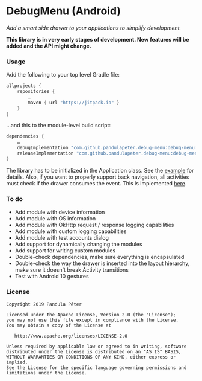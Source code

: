 # DebugMenu (Android)
*Add a smart side drawer to your applications to simplify development.*

**This library is in very early stages of development. New features will be added and the API might change.**

### Usage
Add the following to your top level Gradle file:

```groovy
allprojects {
    repositories {
        …
        maven { url "https://jitpack.io" }
    }
}
```

...and this to the module-level build script:

```groovy
dependencies {
    …
    debugImplementation "com.github.pandulapeter.debug-menu:debug-menu:0.0.2"
    releaseImplementation "com.github.pandulapeter.debug-menu:debug-menu-noop:0.0.2"
}
```

The library has to be initialized in the Application class. See the [example](https://github.com/pandulapeter/debug-menu/blob/master/example/src/main/java/com/pandulapeter/debugMenuExample/DebugMenuExampleApplication.kt) for details. Also, if you want to properly support back navigation, all activities must check if the drawer consumes the event. This is implemented [here](https://github.com/pandulapeter/debug-menu/blob/master/example/src/main/java/com/pandulapeter/debugMenuExample/MainActivity.kt).

### To do
* Add module with device information
* Add module with OS information
* Add module with OkHttp request / response logging capabilities
* Add module with custom logging capabilities
* Add module with test accounts dialog
* Add support for dynamically changing the modules
* Add support for writing custom modules
* Double-check dependencies, make sure everything is encapsulated
* Double-check the way the drawer is inserted into the layout hierarchy, make sure it doesn't break Activity transitions
* Test with Android 10 gestures

### License
```
Copyright 2019 Pandula Péter

Licensed under the Apache License, Version 2.0 (the "License");
you may not use this file except in compliance with the License.
You may obtain a copy of the License at

   http://www.apache.org/licenses/LICENSE-2.0

Unless required by applicable law or agreed to in writing, software
distributed under the License is distributed on an "AS IS" BASIS,
WITHOUT WARRANTIES OR CONDITIONS OF ANY KIND, either express or implied.
See the License for the specific language governing permissions and
limitations under the License.
```